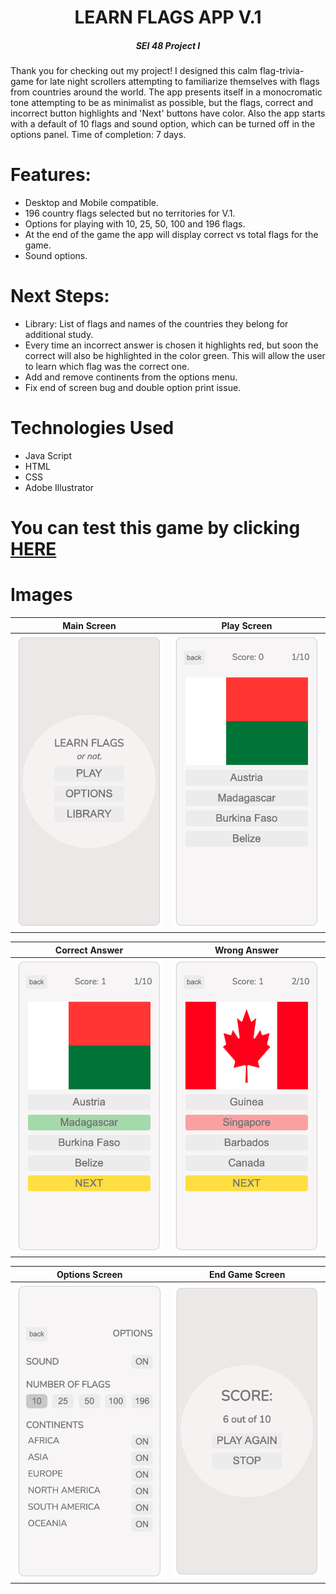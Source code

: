 <div align="center">
<h1>LEARN FLAGS APP V.1</h1>
<h5>SEI 48 Project I<h5>
</div>

Thank you for checking out my project! I designed this calm flag-trivia-game for late night scrollers attempting to familiarize themselves with flags from countries around the world. The app presents itself in a monocromatic tone attempting to be as minimalist as possible, but the flags, correct and incorrect button highlights and 'Next' buttons have color. Also the app starts with a default of 10 flags and sound option, which can be turned off in the options panel. Time of completion: 7 days.

# Features:

- Desktop and Mobile compatible.
- 196 country flags selected but no territories for V.1.
- Options for playing with 10, 25, 50, 100 and 196 flags.
- At the end of the game the app will display correct vs total flags for the game.
- Sound options.

# Next Steps:

- Library: List of flags and names of the countries they belong for additional study.
- Every time an incorrect answer is chosen it highlights red, but soon the correct will also be highlighted in the color green. This will allow the user to learn which flag was the correct one.
- Add and remove continents from the options menu.
- Fix end of screen bug and double option print issue.

# Technologies Used

- Java Script
- HTML
- CSS
- Adobe Illustrator

# You can test this game by clicking [**HERE**](https://jp4441.github.io/GA_Project_1_Flag_Game/)

# Images

|        Main Screen        |        Play Screen        |
| :-----------------------: | :-----------------------: |
| ![](screenshots/main.png) | ![](screenshots/play.png) |

|          Correct Answer          |          Wrong Answer          |
| :------------------------------: | :----------------------------: |
| ![](screenshots/playCorrect.png) | ![](screenshots/playWrong.png) |

|        Options Screen        |         End Game Screen         |
| :--------------------------: | :-----------------------------: |
| ![](screenshots/options.png) | ![](screenshots/finalScore.png) |
